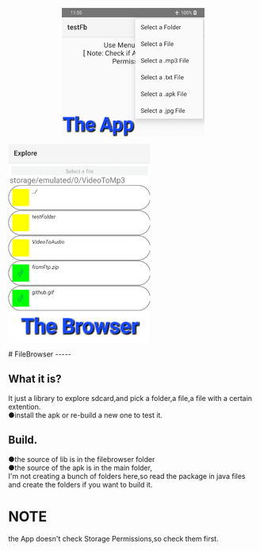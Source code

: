 <p align="center">
<img align="center" width="288" height="260" src="https://raw.githubusercontent.com/AM71113363/FileBrowser/master/info1.png">
</p>
<img align="center" width="286" height="401" src="https://raw.githubusercontent.com/AM71113363/FileBrowser/master/info2.png">
</p>
# FileBrowser
-----

## What it is?<br>
It just a library to explore sdcard,and pick a folder,a file,a file with a certain extention.<br>
●install the apk or re-build a new one to test it.<br>

## Build.
●the source of lib is in the filebrowser folder<br>
●the source of the apk is in the main folder,<br>
I'm not creating a bunch of folders here,so read the package in java files and create the folders if you want to build it.<br>

# NOTE
the App doesn't check Storage Permissions,so check them first.
